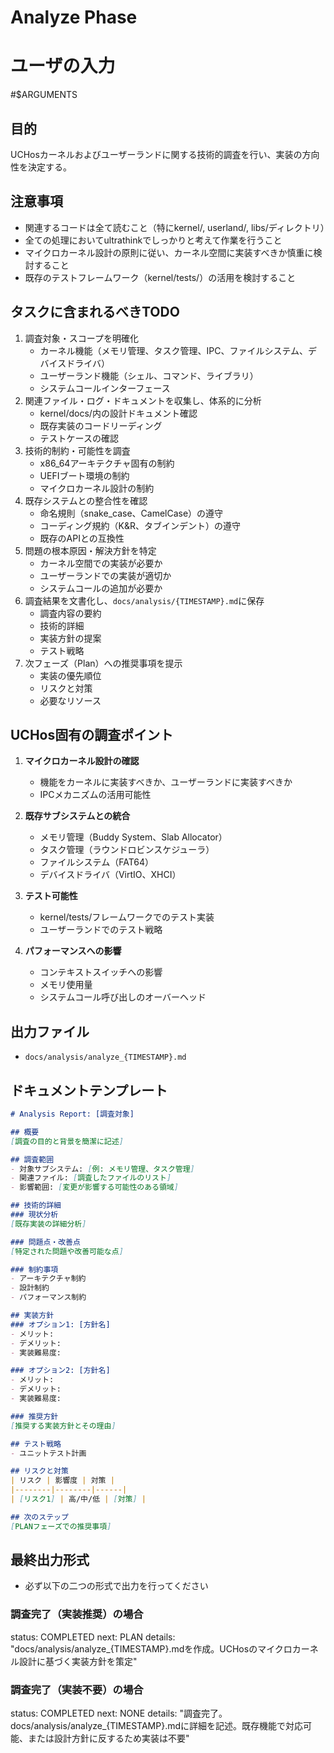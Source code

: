 # Analyze Phase

# ユーザの入力
#$ARGUMENTS

## 目的
UCHosカーネルおよびユーザーランドに関する技術的調査を行い、実装の方向性を決定する。

## 注意事項
- 関連するコードは全て読むこと（特にkernel/, userland/, libs/ディレクトリ）
- 全ての処理においてultrathinkでしっかりと考えて作業を行うこと
- マイクロカーネル設計の原則に従い、カーネル空間に実装すべきか慎重に検討すること
- 既存のテストフレームワーク（kernel/tests/）の活用を検討すること

## タスクに含まれるべきTODO
1. 調査対象・スコープを明確化
   - カーネル機能（メモリ管理、タスク管理、IPC、ファイルシステム、デバイスドライバ）
   - ユーザーランド機能（シェル、コマンド、ライブラリ）
   - システムコールインターフェース
2. 関連ファイル・ログ・ドキュメントを収集し、体系的に分析
   - kernel/docs/内の設計ドキュメント確認
   - 既存実装のコードリーディング
   - テストケースの確認
3. 技術的制約・可能性を調査
   - x86_64アーキテクチャ固有の制約
   - UEFIブート環境の制約
   - マイクロカーネル設計の制約
4. 既存システムとの整合性を確認
   - 命名規則（snake_case、CamelCase）の遵守
   - コーディング規約（K&R、タブインデント）の遵守
   - 既存のAPIとの互換性
5. 問題の根本原因・解決方針を特定
   - カーネル空間での実装が必要か
   - ユーザーランドでの実装が適切か
   - システムコールの追加が必要か
6. 調査結果を文書化し、`docs/analysis/{TIMESTAMP}.md`に保存
   - 調査内容の要約
   - 技術的詳細
   - 実装方針の提案
   - テスト戦略
7. 次フェーズ（Plan）への推奨事項を提示
   - 実装の優先順位
   - リスクと対策
   - 必要なリソース

## UCHos固有の調査ポイント
1. **マイクロカーネル設計の確認**
   - 機能をカーネルに実装すべきか、ユーザーランドに実装すべきか
   - IPCメカニズムの活用可能性
   
2. **既存サブシステムとの統合**
   - メモリ管理（Buddy System、Slab Allocator）
   - タスク管理（ラウンドロビンスケジューラ）
   - ファイルシステム（FAT64）
   - デバイスドライバ（VirtIO、XHCI）

3. **テスト可能性**
   - kernel/tests/フレームワークでのテスト実装
   - ユーザーランドでのテスト戦略

4. **パフォーマンスへの影響**
   - コンテキストスイッチへの影響
   - メモリ使用量
   - システムコール呼び出しのオーバーヘッド

## 出力ファイル
- `docs/analysis/analyze_{TIMESTAMP}.md`

## ドキュメントテンプレート
```markdown
# Analysis Report: [調査対象]

## 概要
[調査の目的と背景を簡潔に記述]

## 調査範囲
- 対象サブシステム: [例: メモリ管理、タスク管理]
- 関連ファイル: [調査したファイルのリスト]
- 影響範囲: [変更が影響する可能性のある領域]

## 技術的詳細
### 現状分析
[既存実装の詳細分析]

### 問題点・改善点
[特定された問題や改善可能な点]

### 制約事項
- アーキテクチャ制約
- 設計制約
- パフォーマンス制約

## 実装方針
### オプション1: [方針名]
- メリット:
- デメリット:
- 実装難易度:

### オプション2: [方針名]
- メリット:
- デメリット:
- 実装難易度:

### 推奨方針
[推奨する実装方針とその理由]

## テスト戦略
- ユニットテスト計画

## リスクと対策
| リスク | 影響度 | 対策 |
|--------|--------|------|
| [リスク1] | 高/中/低 | [対策] |

## 次のステップ
[PLANフェーズでの推奨事項]
```

## 最終出力形式
- 必ず以下の二つの形式で出力を行ってください

### 調査完了（実装推奨）の場合
status: COMPLETED
next: PLAN
details: "docs/analysis/analyze_{TIMESTAMP}.mdを作成。UCHosのマイクロカーネル設計に基づく実装方針を策定"

### 調査完了（実装不要）の場合
status: COMPLETED
next: NONE
details: "調査完了。docs/analysis/analyze_{TIMESTAMP}.mdに詳細を記述。既存機能で対応可能、または設計方針に反するため実装は不要"
